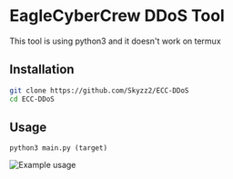 # EagleCyberCrew DDoS Tool 
This tool is using python3 and it doesn't work on termux
## Installation



```bash
git clone https://github.com/Skyzz2/ECC-DDoS
cd ECC-DDoS
```

## Usage

```
python3 main.py (target)
```
![Example usage](https://i.imgur.com/lLdC5m6.png "Example usage")
